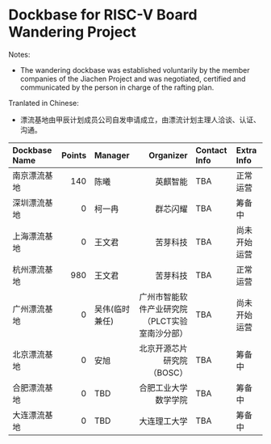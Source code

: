 # Dockbase for RISC-V Board Wandering Project

Notes:
- The wandering dockbase was established voluntarily by the member companies of the Jiachen Project and was negotiated, certified and communicated by the person in charge of the rafting plan.

Tranlated in Chinese:
- 漂流基地由甲辰计划成员公司自发申请成立，由漂流计划主理人洽谈、认证、沟通。


| Dockbase Name         | Points | Manager              | Organizer         | Contact Info | Extra Info |
| :-------------------- | -----: | :------------------- | ---------------: | :----------- | :--------- |
| 南京漂流基地 | 140 | 陈曦 | 英麒智能 | TBA | 正常运营 |
| 深圳漂流基地 | 0 | 柯一冉 | 群芯闪耀 | TBA | 筹备中 |
| 上海漂流基地 | 0 | 王文君 | 苦芽科技 | TBA | 尚未开始运营 |
| 杭州漂流基地 | 980 | 王文君 | 苦芽科技 | TBA | 正常运营 |
| 广州漂流基地 | 0 | 吴伟(临时兼任) | 广州市智能软件产业研究院（PLCT实验室南沙分部） | TBA | 尚未开始运营 |
| 北京漂流基地 | 0 | 安旭 | 北京开源芯片研究院（BOSC） | TBA | 筹备中 |
| 合肥漂流基地 | 0 | TBD | 合肥工业大学数学学院 | TBA | 筹备中 |
| 大连漂流基地 | 0 | TBD | 大连理工大学 | TBA | 筹备中 |
